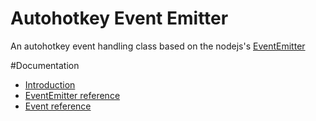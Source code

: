 
# Autohotkey Event Emitter

An autohotkey event handling class based on the nodejs's [EventEmitter](https://nodejs.org/api/events.html#events_class_eventemitter)

#Documentation

 * [Introduction](./docs/introduction.md)
 * [EventEmitter reference](./docs/EventEmitter.md)
 * [Event reference](./docs/Event.md)

